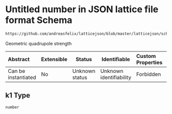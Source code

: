 # Untitled number in JSON lattice file format Schema

```txt
https://github.com/andreasfelix/latticejson/blob/master/latticejson/schema.json#/definitions/Quadrupole/properties/k1
```

Geometric quadrupole strength


| Abstract            | Extensible | Status         | Identifiable            | Custom Properties | Additional Properties | Access Restrictions | Defined In                                              |
| :------------------ | ---------- | -------------- | ----------------------- | :---------------- | --------------------- | ------------------- | ------------------------------------------------------- |
| Can be instantiated | No         | Unknown status | Unknown identifiability | Forbidden         | Allowed               | none                | [schema.json\*](out/schema.json "open original schema") |

## k1 Type

`number`
